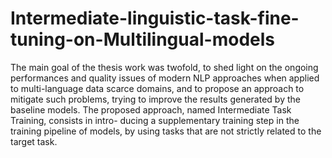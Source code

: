 # Intermediate-linguistic-task-fine-tuning-on-Multilingual-models
The main goal of the thesis work was twofold, to shed light on the ongoing performances and quality issues of modern NLP approaches when applied to multi-language data scarce domains, and to propose an approach to mitigate such problems, trying to improve the results generated by the baseline models. The proposed approach, named Intermediate Task Training, consists in intro- ducing a supplementary training step in the training pipeline of models, by using tasks that are not strictly related to the target task.
